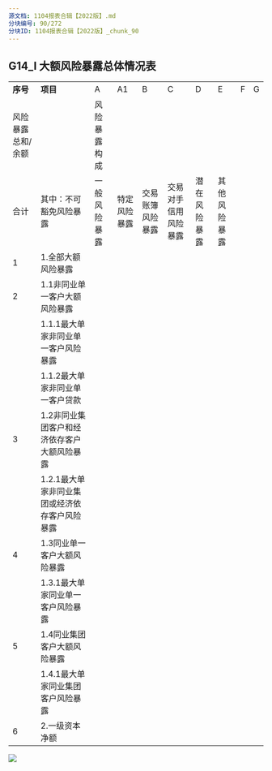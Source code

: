 ```yaml
---
源文档: 1104报表合辑【2022版】.md
分块编号: 90/272
分块ID: 1104报表合辑【2022版】_chunk_90
---
```


## G14\_I 大额风险暴露总体情况表

|  |  |  |  |  |  |  |  |  |  |
| --- | --- | --- | --- | --- | --- | --- | --- | --- | --- |
| **序号** | **项目** | A | A1 | B | C | D | E | F | G |
| 风险暴露总和/余额 | | 风险暴露构成 | | | | | |
| 合计 | 其中：不可豁免风险暴露 | 一般风险暴露 | 特定风险暴露 | 交易账簿 风险暴露 | 交易对手信用风险暴露 | 潜在风险暴露 | 其他风险暴露 |
| 1 | 1.全部大额风险暴露 |  |  |  |  |  |  |  |  |
| 2 | 1.1非同业单一客户大额风险暴露 |  |  |  |  |  |  |  |  |
|  | 1.1.1最大单家非同业单一客户风险暴露 |  |  |  |  |  |  |  |  |
|  | 1.1.2最大单家非同业单一客户贷款 |  |  |  |  |  |  |  |  |
| 3 | 1.2非同业集团客户和经济依存客户大额风险暴露 |  |  |  |  |  |  |  |  |
|  | 1.2.1最大单家非同业集团或经济依存客户风险暴露 |  |  |  |  |  |  |  |  |
| 4 | 1.3同业单一客户大额风险暴露 |  |  |  |  |  |  |  |  |
|  | 1.3.1最大单家同业单一客户风险暴露 |  |  |  |  |  |  |  |  |
| 5 | 1.4同业集团客户大额风险暴露 |  |  |  |  |  |  |  |  |
|  | 1.4.1最大单家同业集团客户风险暴露 |  |  |  |  |  |  |  |  |
| 6 | 2.一级资本净额 |  |  |  |  |  |  |  |  |

![](data:image/x-emf;base64...)

